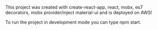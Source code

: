This project was created with create-react-app, react, mobx, es7 decorators, mobx provider/inject material-ui and is deployed on AWS!

To run the project in development mode you can type npm start.
